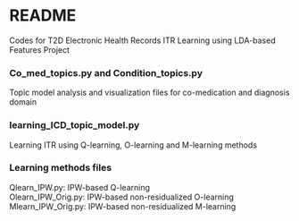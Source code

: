 # README

 Codes for T2D Electronic Health Records ITR Learning using LDA-based Features Project



### Co\_med\_topics.py and Condition_topics.py
Topic model analysis and visualization files for co-medication and diagnosis domain

### learning\_ICD\_topic\_model.py
Learning ITR using Q-learning, O-learning and M-learning methods

### Learning methods files
Qlearn_IPW.py: IPW-based Q-learning <br/>
Olearn\_IPW\_Orig.py: IPW-based non-residualized O-learning <br/>
Mlearn\_IPW\_Orig.py: IPW-based non-residualized M-learning <br/>


